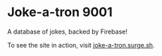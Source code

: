 # Joke-a-tron 9001

A database of jokes, backed by Firebase!

To see the site in action, visit [joke-a-tron.surge.sh](https://joke-a-tron.surge.sh/).
